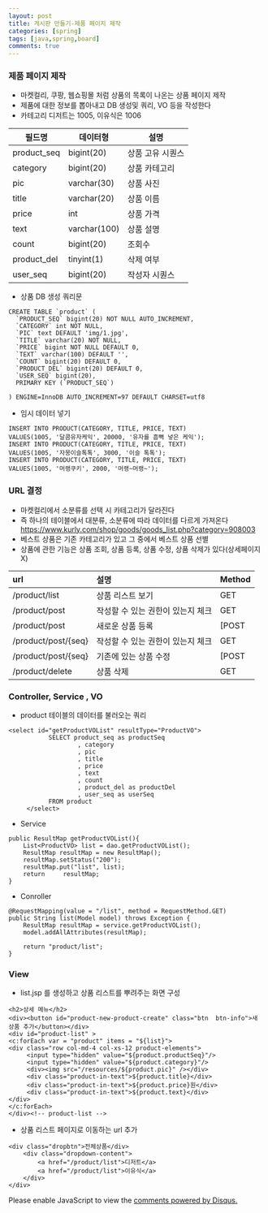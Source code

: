 ```yaml
---
layout: post
title: 게시판 만들기-제품 페이지 제작
categories: [spring]
tags: [java,spring,board]
comments: true
---
```

### 제품 페이지 제작
- 마켓컬리, 쿠팡, 웹쇼핑몰 처럼 상품의 목록이 나온는 상품 페이지 제작
- 제품에 대한 정보를 뽑아내고 DB 생성및 쿼리, VO 등을 작성한다
- 카테고리 디저트는 1005, 이유식은 1006

| 필드명 | 데이터형 | 설명 |
|---------|-----------|-------|
| product_seq | bigint(20) | 상품 고유 시퀀스  |
| category | bigint(20)  | 상품 카테고리 |
| pic | varchar(30) | 상품 사진 |
| title | varchar(20) | 상품 이름 |
| price |  int | 상품 가격 |
| text | varchar(100)| 상품 설명 |
| count | bigint(20) | 조회수 |
| product_del | tinyint(1) | 삭제 여부 |
| user_seq| bigint(20) | 작성자 시퀀스 |

- 상품 DB 생성 쿼리문

~~~
CREATE TABLE `product` (
  `PRODUCT_SEQ` bigint(20) NOT NULL AUTO_INCREMENT,
  `CATEGORY` int NOT NULL,
  `PIC` text DEFAULT 'img/1.jpg',
  `TITLE` varchar(20) NOT NULL,
  `PRICE` bigint NOT NULL DEFAULT 0,
  `TEXT` varchar(100) DEFAULT '',
  `COUNT` bigint(20) DEFAULT 0,
  `PRODUCT_DEL` bigint(20) DEFAULT 0,
  `USER_SEQ` bigint(20),
  PRIMARY KEY (`PRODUCT_SEQ`)
  
) ENGINE=InnoDB AUTO_INCREMENT=97 DEFAULT CHARSET=utf8
~~~
- 임시 데이터 넣기

~~~
INSERT INTO PRODUCT(CATEGORY, TITLE, PRICE, TEXT)
VALUES(1005, '달콤유자케익', 20000, '유자를 흠뻑 넣은 케익');
INSERT INTO PRODUCT(CATEGORY, TITLE, PRICE, TEXT)
VALUES(1005, '자몽이슬톡톡', 3000, '이슬 톡톡');
INSERT INTO PRODUCT(CATEGORY, TITLE, PRICE, TEXT)
VALUES(1005, '머랭쿠키', 2000, '머랭~머랭~');
~~~

### URL 결정
- 마켓컬리에서 소분류를 선택 시 카테고리가 달라진다
- 즉 하나의 테이블에서 대분류, 소분류에 따라 데이터를 다르게 가져온다
https://www.kurly.com/shop/goods/goods_list.php?category=908003
- 베스트 상품은 기존 카테고리가 있고 그 중에서 베스트 상품 선별 
- 상품에 관한 기능은 상품 조회, 상품 등록, 상품 수정, 상품 삭제가 있다(상세페이지 X)

|url|설명|Method|
|:----|:----|:-----|
|/product/list | 상품 리스트 보기 |GET|
|/product/post | 작성할 수 있는 권한이 있는지 체크 | GET |
|/product/post | 새로운 상품 등록 | [POST |
|/product/post/{seq} | 작성할 수 있는 권한이 있는지 체크 | GET |
|/product/post/{seq} | 기존에 있는 상품 수정 | [POST |
|/product/delete | 상품 삭제 | GET |

### Controller, Service , VO
- product 테이블의 데이터를 불러오는 쿼리

~~~
<select id="getProductVOList" resultType="ProductVO">
           SELECT product_seq as productSeq
                   , category
                   , pic
                   , title
                   , price
                   , text
                   , count
                   , product_del as productDel
                   , user_seq as userSeq
           FROM product         
     </select>
~~~
- Service

~~~
public ResultMap getProductVOList(){
    List<ProductVO> list = dao.getProductVOList();
    ResultMap resultMap = new ResultMap();
    resultMap.setStatus("200");
    resultMap.put("list", list);
    return     resultMap;
}
~~~
- Conroller

~~~
@RequestMapping(value = "/list", method = RequestMethod.GET)
public String list(Model model) throws Exception {
    ResultMap resultMap = service.getProductVOList();
    model.addAllAttributes(resultMap);
    
    return "product/list";    
}
~~~

###  View
- list.jsp 를 생성하고 상품 리스트를 뿌려주는 화면 구성

~~~
<h2>상세 메뉴</h2>
<div><button id="product-new-product-create" class="btn  btn-info">새 상품 추가</button></div>
<div id="product-list" >
<c:forEach var = "product" items = "${list}">
<div class="row col-md-4 col-xs-12 product-elements">
     <input type="hidden" value="${product.productSeq}"/>
     <input type="hidden" value="${product.category}"/>
     <div><img src="/resources/${product.pic}" /></div>
     <div class="product-in-text">${product.title}</div>
     <div class="product-in-text">${product.price}원</div>
     <div class="product-in-text">${product.text}</div>
</div>
</c:forEach>
</div><!-- product-list -->
~~~

- 상품 리스트 페이지로 이동하는 url 추가

~~~
<div class="dropbtn">전체상품</div>
    <div class="dropdown-content">
        <a href="/product/list">디저트</a>
        <a href="/product/list">이유식</a>
    </div>
</div>
~~~


<div id="disqus_thread"></div>
<script>

/**
*  RECOMMENDED CONFIGURATION VARIA*BLES: EDIT AND UNCOMMENT THE SECTION BELOW TO INSERT DYNAMIC VALUES FROM YOUR PLATFORM OR CMS.
*  LEARN WHY DEFINING THESE VARIABLES IS IMPORTANT: https://disqus.com/admin/universalcode/#configuration-variables*/
/*
var disqus_config = function () {
this.page.url = PAGE_URL;  // Replace PAGE_URL with your page's canonical URL variable
this.page.identifier = PAGE_IDENTIFIER; // Replace PAGE_IDENTIFIER with your page's unique identifier variable
};
*/
(function() { // DON'T EDIT BELOW THIS LINE
var d = document, s = d.createElement('script');
s.src = 'https://parkwonhui.disqus.com/embed.js';
s.setAttribute('data-timestamp', +new Date());
(d.head || d.body).appendChild(s);
})();
</script>
<noscript>Please enable JavaScript to view the <a href="https://disqus.com/?ref_noscript">comments powered by Disqus.</a></noscript>